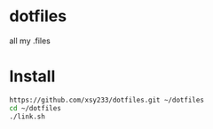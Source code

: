 dotfiles
========
all my .files

# Install
```bash
https://github.com/xsy233/dotfiles.git ~/dotfiles
cd ~/dotfiles
./link.sh
```
